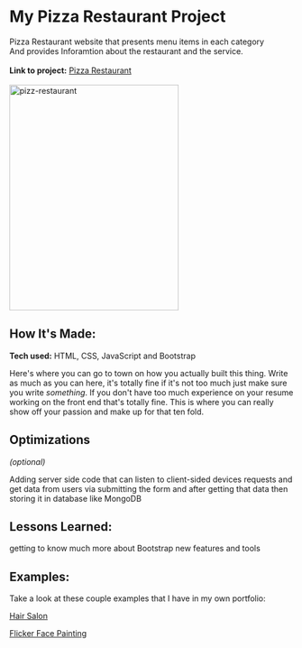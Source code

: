 # My Pizza Restaurant Project
Pizza Restaurant website that presents menu items in each category <br> And provides Inforamtion about the restaurant and the service.
<br> 
<br>
**Link to project:** [Pizza Restaurant](https://pizza-restaurant-webdemo.netlify.app/)
<br>
<br>
<a href="https://ibb.co/dmh9w76"><img src="https://i.ibb.co/8Yh3LX2/pizz-restaurant.jpg" alt="pizz-restaurant" width="300" height="400" border="0"></a>

## How It's Made:

**Tech used:** HTML, CSS, JavaScript and Bootstrap

Here's where you can go to town on how you actually built this thing. Write as much as you can here, it's totally fine if it's not too much just make sure you write *something*. If you don't have too much experience on your resume working on the front end that's totally fine. This is where you can really show off your passion and make up for that ten fold.

## Optimizations
*(optional)*

Adding server side code that can listen to client-sided devices requests and get data from users via submitting the form and after getting that data then storing it in database like MongoDB 

## Lessons Learned:

getting to know much more about Bootstrap new features and tools

## Examples:
Take a look at these couple examples that I have in my own portfolio:

 [Hair Salon](https://leviathansalon.netlify.app/)

[Flicker Face Painting](https://flicker029.netlify.app/)
